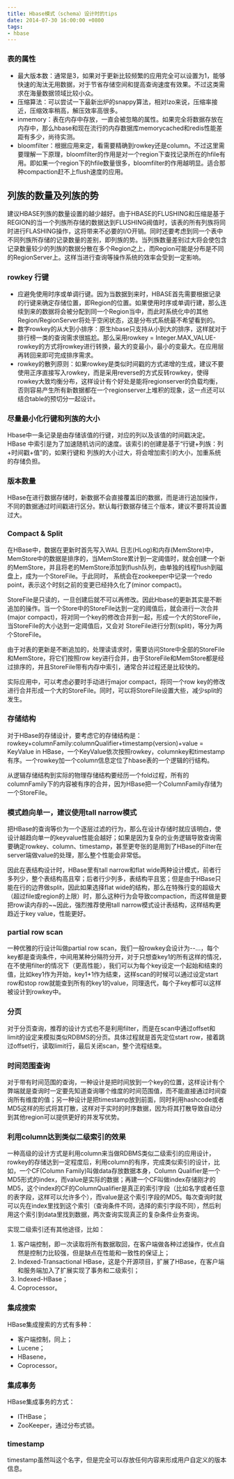 ```yaml
---
title: Hbase模式（schema）设计时的tips
date: 2014-07-30 16:00:00 +0800
tags:
- hbase
---
```


### 表的属性

- 最大版本数：通常是3，如果对于更新比较频繁的应用完全可以设置为1，能够快速的淘汰无用数据，对于节省存储空间和提高查询速度有效果。不过这类需求在海量数据领域比较小众。
- 压缩算法：可以尝试一下最新出炉的snappy算法，相对lzo来说，压缩率接近，压缩效率稍高，解压效率高很多。
- inmemory：表在内存中存放，一直会被忽略的属性。如果完全将数据存放在内存中，那么hbase和现在流行的内存数据库memorycached和redis性能差距有多少，尚待实测。
- bloomfilter：根据应用来定，看需要精确到rowkey还是column。不过这里需要理解一下原理，bloomfilter的作用是对一个region下查找记录所在的hfile有用。即如果一个region下的hfile数量很多，bloomfilter的作用越明显。适合那种compaction赶不上flush速度的应用。

## 列族的数量及列族的势

建议HBASE列族的数量设置的越少越好。由于HBASE的FLUSHING和压缩是基于REGION的当一个列族所存储的数据达到FLUSHING阀值时，该表的所有列族将同时进行FLASHING操作，这将带来不必要的I/O开销。同时还要考虑到同一个表中不同列族所存储的记录数量的差别，即列族的势。当列族数量差别过大将会使包含记录数量较少的列族的数据分散在多个Region之上，而Region可能是分布是不同的RegionServer上。这样当进行查询等操作系统的效率会受到一定影响。






### rowkey 行键

- 应避免使用时序或单调行键。因为当数据到来时，HBASE首先需要根据记录的行键来确定存储位置，即Region的位置。如果使用时序或单调行建，那么连续到来的数据将会被分配到同一个Region当中，而此时系统化中的其他Region/RegionServer将处于空闲状态，这是分布式系统最不希望看到的。
- 数字rowkey的从大到小排序：原生hbase只支持从小到大的排序，这样就对于排行榜一类的查询需求很尴尬。那么采用rowkey = Integer.MAX_VALUE-rowkey的方式将rowkey进行转换，最大的变最小，最小的变最大。在应用层再转回来即可完成排序需求。
- rowkey的散列原则：如果rowkey是类似时间戳的方式递增的生成，建议不要使用正序直接写入rowkey，而是采用reverse的方式反转rowkey，使得rowkey大致均衡分布，这样设计有个好处是能将regionserver的负载均衡，否则容易产生所有新数据都在一个regionserver上堆积的现象，这一点还可以结合table的预切分一起设计。

### 尽量最小化行键和列族的大小

Hbase中一条记录是由存储该值的行键，对应的列以及该值的时间戳决定。HBase 中索引是为了加速随机访问的速度。该索引的创建是基于“行键+列族：列+时间戳+值”的，如果行键和
列族的大小过大，将会增加索引的大小，加重系统的存储负担。

### 版本数量

HBase在进行数据存储时，新数据不会直接覆盖旧的数据，而是进行追加操作，不同的数据通过时间戳进行区分。默认每行数据存储三个版本，建议不要将其设置过大。

### Compact & Split

在HBase中，数据在更新时首先写入WAL 日志(HLog)和内存(MemStore)中，MemStore中的数据是排序的，当MemStore累计到一定阈值时，就会创建一个新的MemStore，并且将老的MemStore添加到flush队列，由单独的线程flush到磁盘上，成为一个StoreFile。于此同时， 系统会在zookeeper中记录一个redo point，表示这个时刻之前的变更已经持久化了(minor compact)。

StoreFile是只读的，一旦创建后就不可以再修改。因此Hbase的更新其实是不断追加的操作。当一个Store中的StoreFile达到一定的阈值后，就会进行一次合并(major compact)，将对同一个key的修改合并到一起，形成一个大的StoreFile，当StoreFile的大小达到一定阈值后，又会对 StoreFile进行分割(split)，等分为两个StoreFile。

由于对表的更新是不断追加的，处理读请求时，需要访问Store中全部的StoreFile和MemStore，将它们按照row key进行合并，由于StoreFile和MemStore都是经过排序的，并且StoreFile带有内存中索引，通常合并过程还是比较快的。

实际应用中，可以考虑必要时手动进行major compact，将同一个row key的修改进行合并形成一个大的StoreFile。同时，可以将StoreFile设置大些，减少split的发生。

### 存储结构

对于HBase的存储设计，要考虑它的存储结构是：rowkey+columnFamily:columnQualifier+timestamp(version)+value = KeyValue in HBase，一个KeyValue依次按照rowkey，columnkey和timestamp有序。一个rowkey加一个column信息定位了hbase表的一个逻辑的行结构。

从逻辑存储结构到实际的物理存储结构要经历一个fold过程，所有的columnFamily下的内容被有序的合并，因为HBase把一个ColumnFamily存储为一个StoreFile。

### 模式趋向单一，建议使用tall narrow模式

把HBase的查询等价为一个逐层过滤的行为，那么在设计存储时就应该明白，使设计越趋向单一的keyvalue性能会越好；如果是因为复杂的业务逻辑导致查询需要确定rowkey、column、timestamp，甚至更夸张的是用到了HBase的Filter在server端做value的处理，那么整个性能会非常低。

因此在表结构设计时，HBase里有tall narrow和flat wide两种设计模式，前者行多列少，整个表结构高且窄；后者行少列多，表结构平且宽；但是由于HBase只能在行的边界做split，因此如果选择flat wide的结构，那么在特殊行变的超级大（超过file或region的上限）时，那么这种行为会导致compaction，而这样做是要把row读内存的~~因此，强烈推荐使用tall narrow模式设计表结构，这样结构更趋近于key value，性能更好。

### partial row scan

一种优雅的行设计叫做partial row scan，我们一般rowkey会设计为--...，每个key都是查询条件，中间用某种分隔符分开，对于只想查key1的所有这样的情况，在不使用filter的情况下（更高性能），我们可以为每个key设定一个起始和结束的值，比如key1作为开始，key1+1作为结束，这样scan的时候可以通过设定start row和stop row就能查到所有的key1的value，同理迭代，每个子key都可以这样被设计到rowkey中。

### 分页

对于分页查询，推荐的设计方式也不是利用filter，而是在scan中通过offset和limit的设定来模拟类似RDBMS的分页。具体过程就是首先定位start row，接着跳过offset行，读取limit行，最后关闭scan，整个流程结束。

### 时间范围查询

对于带有时间范围的查询，一种设计是把时间放到一个key的位置，这样设计有个弊端就是查询时一定要先知道查询哪个维度的时间范围值，而不能直接通过时间查询所有维度的值；另一种设计是把timestamp放到前面，同时利用hashcode或者MD5这样的形式将其打散，这样对于实时的时序数据，因为将其打散导致自动分到其他region可以提供更好的并发写优势。

### 利用column达到类似二级索引的效果

一种高级的设计方式是利用column来当做RDBMS类似二级索引的应用设计，rowkey的存储达到一定程度后，利用column的有序，完成类似索引的设计，比如，一个CF(Column Family)叫做data存放数据本身，Column Qualifier是一个MD5形式的index，而value是实际的数据；再建一个CF叫做index存储刚才的MD5，这个index的CF的ColumnQualifier是真正的索引字段（比如名字或者任意的表字段，这样可以允许多个），而value是这个索引字段的MD5。每次查询时就可以先在index里找到这个索引（查询条件不同，选择的索引字段不同），然后利用这个索引到data里找到数据，两次查询实现真正的复杂条件业务查询。

实现二级索引还有其他途径，比如：

1. 客户端控制，即一次读取将所有数据取回，在客户端做各种过滤操作，优点自然是控制力比较强，但是缺点在性能和一致性的保证上；
2. Indexed-Transactional HBase，这是个开源项目，扩展了HBase，在客户端和服务端加入了扩展实现了事务和二级索引；
3. Indexed-HBase；
4. Coprocessor。

### 集成搜索

HBase集成搜索的方式有多种：

- 客户端控制，同上；
- Lucene；
- HBasene，
- Coprocessor。

### 集成事务

HBase集成事务的方式：

- ITHBase；
- ZooKeeper，通过分布式锁。

### timestamp
timestamp虽然叫这个名字，但是完全可以存放任何内容来形成用户自定义的版本信息。
